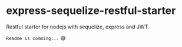 # express-sequelize-restful-starter

Restful starter for nodejs with sequelize, express and JWT.

`Readme is comming...` 😅
